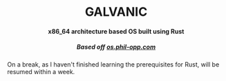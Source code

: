 <h1 align="center">GALVANIC</h1>
<h4 align="center">x86_64 architecture based OS built using Rust</h4>

<h5 align="center">Based off <a href="https://os.phil-opp.com"> os.phil-opp.com</a></h5>

On a break, as I haven't finished learning the prerequisites for Rust, will be resumed within a week.